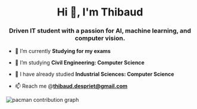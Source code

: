 <h1 align="center">Hi 👋, I'm Thibaud</h1>
<h3 align="center">Driven IT student with a passion for AI, machine learning, and computer vision.</h3>

- 🔭 I’m currently **Studying for my exams**

- 🌱 I’m studying **Civil Engineering: Computer Science**

- 📄 I have already studied **Industrial Sciences: Computer Science**

- 📫 Reach me @**thibaud.despriet@gmail.com**

<picture>
  <source media="(prefers-color-scheme: dark)" srcset="https://raw.githubusercontent.com/tdspriet/tdspriet/output/pacman-contribution-graph-dark.svg">
  <source media="(prefers-color-scheme: light)" srcset="https://raw.githubusercontent.com/tdspriet/tdspriet/output/pacman-contribution-graph.svg">
  <img alt="pacman contribution graph" src="https://raw.githubusercontent.com/tdspriet/tdspriet/output/pacman-contribution-graph.svg">
</picture>
